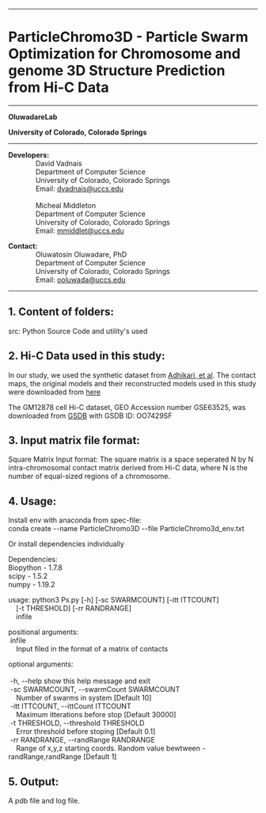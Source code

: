 ------------------------------------------------------------------------------------------------------------------------------------
# ParticleChromo3D -  Particle Swarm Optimization for Chromosome and genome 3D Structure Prediction from Hi-C Data  
------------------------------------------------------------------------------------------------------------------------------------
**OluwadareLab**

**University of Colorado, Colorado Springs**

----------------------------------------------------------------------
**Developers:** <br />
		 &nbsp;&nbsp;&nbsp;&nbsp;&nbsp;&nbsp;&nbsp;&nbsp;&nbsp;&nbsp;&nbsp;&nbsp;&nbsp;&nbsp;David Vadnais<br />
		 &nbsp;&nbsp;&nbsp;&nbsp;&nbsp;&nbsp;&nbsp;&nbsp;&nbsp;&nbsp;&nbsp;&nbsp;&nbsp;&nbsp;Department of Computer Science <br />
		 &nbsp;&nbsp;&nbsp;&nbsp;&nbsp;&nbsp;&nbsp;&nbsp;&nbsp;&nbsp;&nbsp;&nbsp;&nbsp;&nbsp;University of Colorado, Colorado Springs <br />
		 &nbsp;&nbsp;&nbsp;&nbsp;&nbsp;&nbsp;&nbsp;&nbsp;&nbsp;&nbsp;&nbsp;&nbsp;&nbsp;&nbsp;Email: dvadnais@uccs.edu <br /><br />
		 &nbsp;&nbsp;&nbsp;&nbsp;&nbsp;&nbsp;&nbsp;&nbsp;&nbsp;&nbsp;&nbsp;&nbsp;&nbsp;&nbsp;Micheal Middleton<br />
		 &nbsp;&nbsp;&nbsp;&nbsp;&nbsp;&nbsp;&nbsp;&nbsp;&nbsp;&nbsp;&nbsp;&nbsp;&nbsp;&nbsp;Department of Computer Science <br />
		 &nbsp;&nbsp;&nbsp;&nbsp;&nbsp;&nbsp;&nbsp;&nbsp;&nbsp;&nbsp;&nbsp;&nbsp;&nbsp;&nbsp;University of Colorado, Colorado Springs <br />
		 &nbsp;&nbsp;&nbsp;&nbsp;&nbsp;&nbsp;&nbsp;&nbsp;&nbsp;&nbsp;&nbsp;&nbsp;&nbsp;&nbsp;Email: mmiddlet@uccs.edu 

**Contact:** <br />
		 &nbsp;&nbsp;&nbsp;&nbsp;&nbsp;&nbsp;&nbsp;&nbsp;&nbsp;&nbsp;&nbsp;&nbsp;&nbsp;&nbsp;Oluwatosin Oluwadare, PhD <br />
		 &nbsp;&nbsp;&nbsp;&nbsp;&nbsp;&nbsp;&nbsp;&nbsp;&nbsp;&nbsp;&nbsp;&nbsp;&nbsp;&nbsp;Department of Computer Science <br />
		 &nbsp;&nbsp;&nbsp;&nbsp;&nbsp;&nbsp;&nbsp;&nbsp;&nbsp;&nbsp;&nbsp;&nbsp;&nbsp;&nbsp;University of Colorado, Colorado Springs <br />
		 &nbsp;&nbsp;&nbsp;&nbsp;&nbsp;&nbsp;&nbsp;&nbsp;&nbsp;&nbsp;&nbsp;&nbsp;&nbsp;&nbsp;Email: ooluwada@uccs.edu 
    
--------------------------------------------------------------------	

**1.	Content of folders:**
-----------------------------------------------------------	
src: Python Source Code and utility's used

**2.	Hi-C Data used in this study:**
-----------------------------------------------------------
In our study, we used the synthetic dataset from [Adhikari, et al](https://doi.org/10.1186/s12864-016-3210-4). The contact maps, the original models and their reconstructed models used in this study were downloaded from [here](http://sysbio.rnet.missouri.edu/bdm_download/chromosome3d/unzipped/Input/Synthetic/)

The GM12878 cell Hi-C dataset, GEO Accession number GSE63525, was downloaded from [GSDB](http://sysbio.rnet.missouri.edu/3dgenome/GSDB/details.php?id=GM12878) with GSDB ID: OO7429SF

**3.	Input matrix file format:**
-----------------------------------------------------------

Square Matrix Input format: The square matrix is a space seperated N by N intra-chromosomal contact matrix derived from Hi-C data, where N is the number of equal-sized regions of a chromosome.

**4.	Usage:**
-----------------------------------------------------------

Install env with anaconda from spec-file: <br />
conda create --name ParticleChromo3D --file ParticleChromo3d_env.txt

Or install dependencies individually <br />

Dependencies: <br />
Biopython - 1.7.8 <br />
scipy - 1.5.2 <br />
numpy - 1.19.2 <br />

usage: python3 Ps.py [-h] [-sc SWARMCOUNT] [-itt ITTCOUNT]<br />
			&nbsp;&nbsp;&nbsp;&nbsp;[-t THRESHOLD] [-rr RANDRANGE]<br />
			&nbsp;&nbsp;&nbsp;&nbsp;infile

positional arguments: <br />
&nbsp;infile  <br />
	&nbsp;&nbsp;&nbsp;&nbsp;Input filed in the format of a matrix of contacts <br />

optional arguments: <br />	
	&nbsp;-h, --help  show this help message and exit<br />
	&nbsp;-sc SWARMCOUNT, --swarmCount SWARMCOUNT <br />
		&nbsp;&nbsp;&nbsp;&nbsp;Number of swarms in system [Default 10] <br />
	&nbsp;-itt ITTCOUNT, --ittCount ITTCOUNT <br />
		&nbsp;&nbsp;&nbsp;&nbsp;Maximum itterations before stop [Default 30000] <br />
	&nbsp;-t THRESHOLD, --threshold THRESHOLD <br />
		&nbsp;&nbsp;&nbsp;&nbsp;Error threshold before stoping [Default 0.1] <br />	
	&nbsp;-rr RANDRANGE, --randRange RANDRANGE <br />
		&nbsp;&nbsp;&nbsp;&nbsp;Range of x,y,z starting coords. Random value bewtween -randRange,randRange [Default 1] <br />

	
**5.	Output:**
-----------------------------------------------------------
A pdb file and  log file.

